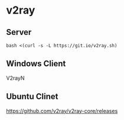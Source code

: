 

# v2ray



## Server

```
bash <(curl -s -L https://git.io/v2ray.sh)
```



## Windows Client

V2rayN



## Ubuntu Clinet

https://github.com/v2ray/v2ray-core/releases